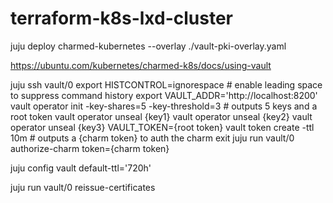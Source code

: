 # terraform-k8s-lxd-cluster

juju deploy charmed-kubernetes --overlay ./vault-pki-overlay.yaml


https://ubuntu.com/kubernetes/charmed-k8s/docs/using-vault

juju ssh vault/0
export HISTCONTROL=ignorespace  # enable leading space to suppress command history
export VAULT_ADDR='http://localhost:8200'
vault operator init -key-shares=5 -key-threshold=3  # outputs 5 keys and a root token
 vault operator unseal {key1}
 vault operator unseal {key2}
 vault operator unseal {key3}
 VAULT_TOKEN={root token} vault token create -ttl 10m  # outputs a {charm token} to auth the charm
exit
juju run vault/0 authorize-charm token={charm token}


juju config vault default-ttl='720h'


juju run vault/0 reissue-certificates


